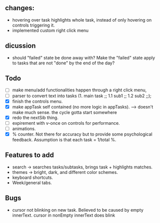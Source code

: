 ## changes:
- hovering over task highlights whole task, instead of only hovering on controls triggering it.
- implemented custom right click menu

## dicussion
- should "failed" state be done away with? Make the "failed" state apply to tasks that are not "done" by the end of the day?

## Todo 
- [ ] make menu/add functionalities happen through a right click menu,
- [ ] parser to convert text into tasks (1. main task ;; 1.1 sub1 ;; 1.2 sub2 ;;);
- [x] finish the controls menu.
- [x] make appTask self contained (no more logic in appTasks). --> doesn't make much sense. the cycle gotta start somewhere
- [x] redo the nextSib thing.
- [ ] expirement with v-once on controls for performance.
- [ ] animations.
- [x] % counter. Not there for accuracy but to provide some psychological feedback. Assumption is that each task = 1/total %.

## Features to add
- search -> searches tasks/subtasks, brings task + highlights matches.
- themes -> bright, dark, and different color schemes.
- keyboard shortcuts.
- Week/general tabs.

## Bugs
- cursor not blinking on new task. Believed to be caused by empty innerText. cursor in nonEmpty innerText does blink
<!-- - cursor one letter behind when editing -->

